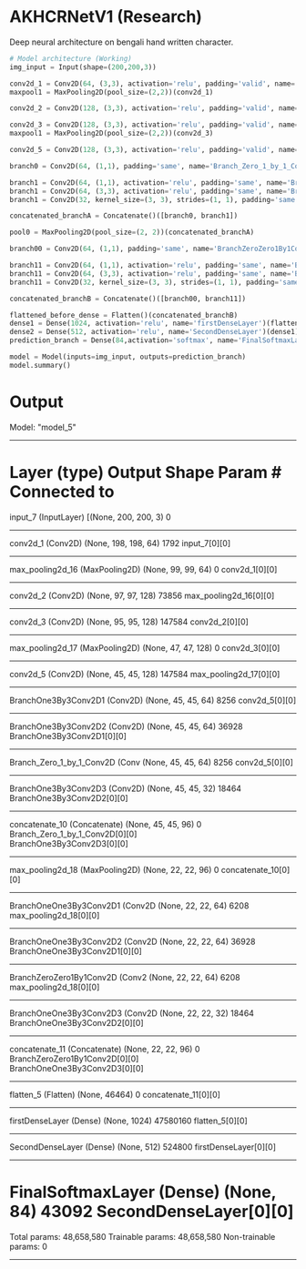 # AKHCRNetV1 (Research)
Deep neural architecture on bengali hand written character.

```Python
# Model architecture (Working)
img_input = Input(shape=(200,200,3))

conv2d_1 = Conv2D(64, (3,3), activation='relu', padding='valid', name='conv2d_1')(img_input)
maxpool1 = MaxPooling2D(pool_size=(2,2))(conv2d_1)

conv2d_2 = Conv2D(128, (3,3), activation='relu', padding='valid', name='conv2d_2')(maxpool1)

conv2d_3 = Conv2D(128, (3,3), activation='relu', padding='valid', name='conv2d_3')(conv2d_2)
maxpool1 = MaxPooling2D(pool_size=(2,2))(conv2d_3)

conv2d_5 = Conv2D(128, (3,3), activation='relu', padding='valid', name='conv2d_5')(maxpool1)

branch0 = Conv2D(64, (1,1), padding='same', name='Branch_Zero_1_by_1_Conv2D')(conv2d_5)

branch1 = Conv2D(64, (1,1), activation='relu', padding='same', name='BranchOne3By3Conv2D1')(conv2d_5)
branch1 = Conv2D(64, (3,3), activation='relu', padding='same', name='BranchOne3By3Conv2D2')(branch1)
branch1 = Conv2D(32, kernel_size=(3, 3), strides=(1, 1), padding='same', activation='relu', name='BranchOne3By3Conv2D3')(branch1)

concatenated_branchA = Concatenate()([branch0, branch1])

pool0 = MaxPooling2D(pool_size=(2, 2))(concatenated_branchA)

branch00 = Conv2D(64, (1,1), padding='same', name='BranchZeroZero1By1Conv2D')(pool0)

branch11 = Conv2D(64, (1,1), activation='relu', padding='same', name='BranchOneOne3By3Conv2D1')(pool0)
branch11 = Conv2D(64, (3,3), activation='relu', padding='same', name='BranchOneOne3By3Conv2D2')(branch11)
branch11 = Conv2D(32, kernel_size=(3, 3), strides=(1, 1), padding='same', activation='relu', name='BranchOneOne3By3Conv2D3')(branch11)

concatenated_branchB = Concatenate()([branch00, branch11])

flattened_before_dense = Flatten()(concatenated_branchB)
dense1 = Dense(1024, activation='relu', name='firstDenseLayer')(flattened_before_dense)
dense2 = Dense(512, activation='relu', name='SecondDenseLayer')(dense1)
prediction_branch = Dense(84,activation='softmax', name='FinalSoftmaxLayer')(dense2)

model = Model(inputs=img_input, outputs=prediction_branch)
model.summary()
```

# Output

Model: "model_5"
__________________________________________________________________________________________________
Layer (type)                    Output Shape         Param #     Connected to                     
==================================================================================================
input_7 (InputLayer)            [(None, 200, 200, 3) 0                                            
__________________________________________________________________________________________________
conv2d_1 (Conv2D)               (None, 198, 198, 64) 1792        input_7[0][0]                    
__________________________________________________________________________________________________
max_pooling2d_16 (MaxPooling2D) (None, 99, 99, 64)   0           conv2d_1[0][0]                   
__________________________________________________________________________________________________
conv2d_2 (Conv2D)               (None, 97, 97, 128)  73856       max_pooling2d_16[0][0]           
__________________________________________________________________________________________________
conv2d_3 (Conv2D)               (None, 95, 95, 128)  147584      conv2d_2[0][0]                   
__________________________________________________________________________________________________
max_pooling2d_17 (MaxPooling2D) (None, 47, 47, 128)  0           conv2d_3[0][0]                   
__________________________________________________________________________________________________
conv2d_5 (Conv2D)               (None, 45, 45, 128)  147584      max_pooling2d_17[0][0]           
__________________________________________________________________________________________________
BranchOne3By3Conv2D1 (Conv2D)   (None, 45, 45, 64)   8256        conv2d_5[0][0]                   
__________________________________________________________________________________________________
BranchOne3By3Conv2D2 (Conv2D)   (None, 45, 45, 64)   36928       BranchOne3By3Conv2D1[0][0]       
__________________________________________________________________________________________________
Branch_Zero_1_by_1_Conv2D (Conv (None, 45, 45, 64)   8256        conv2d_5[0][0]                   
__________________________________________________________________________________________________
BranchOne3By3Conv2D3 (Conv2D)   (None, 45, 45, 32)   18464       BranchOne3By3Conv2D2[0][0]       
__________________________________________________________________________________________________
concatenate_10 (Concatenate)    (None, 45, 45, 96)   0           Branch_Zero_1_by_1_Conv2D[0][0]  
                                                                 BranchOne3By3Conv2D3[0][0]       
__________________________________________________________________________________________________
max_pooling2d_18 (MaxPooling2D) (None, 22, 22, 96)   0           concatenate_10[0][0]             
__________________________________________________________________________________________________
BranchOneOne3By3Conv2D1 (Conv2D (None, 22, 22, 64)   6208        max_pooling2d_18[0][0]           
__________________________________________________________________________________________________
BranchOneOne3By3Conv2D2 (Conv2D (None, 22, 22, 64)   36928       BranchOneOne3By3Conv2D1[0][0]    
__________________________________________________________________________________________________
BranchZeroZero1By1Conv2D (Conv2 (None, 22, 22, 64)   6208        max_pooling2d_18[0][0]           
__________________________________________________________________________________________________
BranchOneOne3By3Conv2D3 (Conv2D (None, 22, 22, 32)   18464       BranchOneOne3By3Conv2D2[0][0]    
__________________________________________________________________________________________________
concatenate_11 (Concatenate)    (None, 22, 22, 96)   0           BranchZeroZero1By1Conv2D[0][0]   
                                                                 BranchOneOne3By3Conv2D3[0][0]    
__________________________________________________________________________________________________
flatten_5 (Flatten)             (None, 46464)        0           concatenate_11[0][0]             
__________________________________________________________________________________________________
firstDenseLayer (Dense)         (None, 1024)         47580160    flatten_5[0][0]                  
__________________________________________________________________________________________________
SecondDenseLayer (Dense)        (None, 512)          524800      firstDenseLayer[0][0]            
__________________________________________________________________________________________________
FinalSoftmaxLayer (Dense)       (None, 84)           43092       SecondDenseLayer[0][0]           
==================================================================================================
Total params: 48,658,580
Trainable params: 48,658,580
Non-trainable params: 0
__________________________________________________________________________________________________
